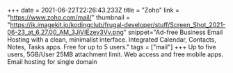+++
date = 2021-06-22T22:26:43.233Z
title = "Zoho"
link = "https://www.zoho.com/mail/"
thumbnail = "https://ik.imagekit.io/kodingclub/frugal-developer/stuff/Screen_Shot_2021-06-23_at_6.27.00_AM_3JiVIEzev3Vv.png"
snippet="Ad-free Business Email Hosting with a clean, minimalist interface. Integrated Calendar, Contacts, Notes, Tasks apps. Free for up to 5 users."
tags = ["mail"]
+++
Up to five users, 5GB/User
25MB attachment limit.
Web access and free mobile apps.
Email hosting for single domain
